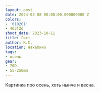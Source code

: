 ```yaml
---
layout: post
date: 2024-03-08 00:00:00.000000000 Z
colors:
- '010201'
- 403f2d
shoot_date: 2023-10-11
title: Лист
author: К.С.
location: Нахабино
tags:
- осень
gear:
- 70D
- 55-250mm
---
```

Картинка про осень, хоть нынче и весна.

